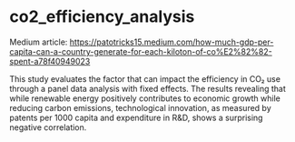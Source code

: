 # co2_efficiency_analysis

Medium article: https://patotricks15.medium.com/how-much-gdp-per-capita-can-a-country-generate-for-each-kiloton-of-co%E2%82%82-spent-a78f40949023

This study evaluates the factor that can impact the efficiency in CO₂ use through a panel data analysis with fixed effects. The results revealing that while renewable energy positively contributes to economic growth while reducing carbon emissions, technological innovation, as measured by patents per 1000 capita and expenditure in R&D, shows a surprising negative correlation.
